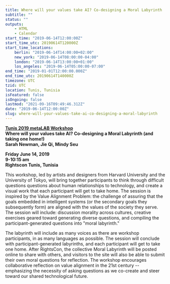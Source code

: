 ```yaml
---
title: Where will your values take AI? Co-designing a Moral Labyrinth
subtitle: ""
status: ""
outputs:
    - HTML
    - Calendar
start_time: "2019-06-14T12:00:00Z"
start_time_utc: 20190614T120000Z
start_time_locations:
    berlin: "2019-06-14T14:00:00+02:00"
    new_york: "2019-06-14T08:00:00-04:00"
    london: "2019-06-14T13:00:00+01:00"
    los_angeles: "2019-06-14T05:00:00-07:00"
end_time: "2019-01-01T12:00:00.000Z"
end_time_utc: 20190614T140000Z
timezone: UTC
tzid: UTC
location: Tunis, Tunisia
isFeatured: false
isOngoing: false
lastmod: "2021-09-16T09:49:46.312Z"
date: "2019-06-14T12:00:00Z"
slug: where-will-your-values-take-ai-co-designing-a-moral-labyrinth
---
```

**[Tunis 2019 metaLAB Workshop](https://rightscon2019.sched.com/event/Pvfz/where-will-your-values-take-ai-co-designing-a-moral-labyrinth-and-taking-one-home)<br />
Where will your values take AI? Co-designing a Moral Labyrinth (and taking one home!)<br />
Sarah Newman, Jie Qi, Mindy Seu**

**Friday June 14, 2019<br />
9-10:15 am<br />
Rightscon Tunis, Tunisia**

This workshop, led by artists and designers from Harvard University and the University of Tokyo, will bring together participants to think through difficult questions questions about human relationships to technology, and create a visual work that each participant will get to take home. The session is inspired by the Value Alignment Problem: the challenge of assuring that the goals embedded in intelligent systems (or the secondary goals they subsequently form) are aligned with the values of the society they serve. The session will include: discussion morality across cultures, creative exercises geared toward generating diverse questions, and compiling the participant-generated questions into "moral labyrinth." 

The labyrinth will include as many voices as there are workshop participants, in as many languages as possible. The session will conclude with participant-generated labyrinths, and each participant will get to take one home. After RightsCon, the collective Moral Labyrinth will be posted online to share with others, and visitors to the site will also be able to submit their own moral questions for reflection. The workshop encourages collaborative reflection on value alignment in the 21st century -- emphasizing the necessity of asking questions as we co-create and steer toward our shared technological future.